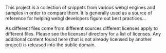 This project is a collection of snippets from various webgl engines and samples in order to compare them. 
It is generally used as a source of reference for helping webgl developers figure out best practices...

As different files come from different sources different licenses apply to different files. 
Please see the licenses/ directory for a list of licenses.
Any additional content found here (that is not already licensed by another project) is released into the public domain.
